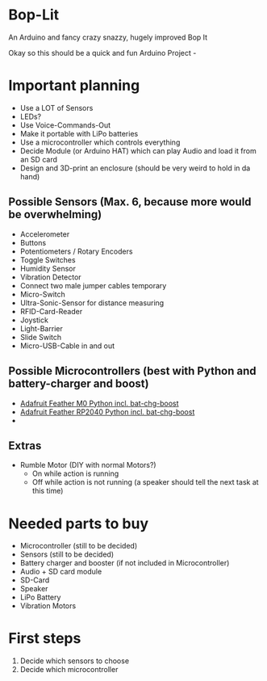 # Bop-Lit
An Arduino and fancy crazy snazzy, hugely improved Bop It

Okay so this should be a quick and fun Arduino Project -

# Important planning
* Use a LOT of Sensors
* LEDs?
* Use Voice-Commands-Out
* Make it portable with LiPo batteries
* Use a microcontroller which controls everything
* Decide Module (or Arduino HAT) which can play Audio and load it from an SD card
* Design and 3D-print an enclosure (should be very weird to hold in da hand)


## Possible Sensors (Max. 6, because more would be overwhelming)
* Accelerometer
* Buttons
* Potentiometers / Rotary Encoders
* Toggle Switches
* Humidity Sensor
* Vibration Detector
* Connect two male jumper cables temporary
* Micro-Switch
* Ultra-Sonic-Sensor for distance measuring
* RFID-Card-Reader
* Joystick
* Light-Barrier
* Slide Switch
* Micro-USB-Cable in and out

## Possible Microcontrollers (best with Python and battery-charger and boost)
* [Adafruit Feather M0 Python incl. bat-chg-boost](https://shop.pimoroni.com/products/adafruit-feather-m0-express-designed-for-circuitpython-atsamd21-cortex-m0?variant=40768798794)
* [Adafruit Feather RP2040 Python incl. bat-chg-boost](https://www.adafruit.com/product/4884)
* 

## Extras
* Rumble Motor (DIY with normal Motors?)
  * On while action is running
  * Off while action is not running (a speaker should tell the next task at this time)

# Needed parts to buy
* Microcontroller (still to be decided)
* Sensors (still to be decided)
* Battery charger and booster (if not included in Microcontroller)
* Audio + SD card module
* SD-Card
* Speaker
* LiPo Battery
* Vibration Motors


# First steps
1. Decide which sensors to choose
2. Decide which microcontroller

